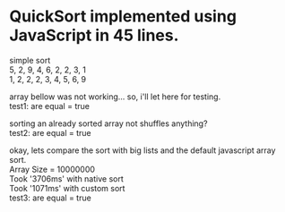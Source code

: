 # QuickSort implemented using JavaScript in 45 lines.  
  
simple sort  
5, 2, 9, 4, 6, 2, 2, 3, 1  
1, 2, 2, 2, 3, 4, 5, 6, 9  
  
array bellow was not working... so, i'll let here for testing.  
test1: are equal = true  
  
sorting an already sorted array not shuffles anything?  
test2: are equal = true  
  
okay, lets compare the sort with big lists and the default javascript array sort.  
Array Size =  10000000  
Took '3706ms' with native sort  
Took '1071ms' with custom sort  
test3: are equal = true